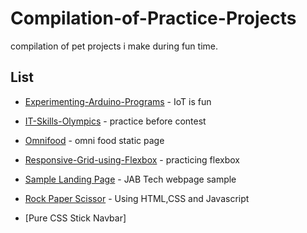 # Compilation-of-Practice-Projects
compilation of pet projects i make during fun time.

## List

* [Experimenting-Arduino-Programs](https://github.com/stnbnvdz/Compilation-of-Practice-Projects/tree/master/Experimenting-Arduino-Programs) - IoT is fun
* [IT-Skills-Olympics](https://github.com/stnbnvdz/Compilation-of-Practice-Projects/tree/master/IT-Skills-Olympics) - practice before contest
* [Omnifood](https://github.com/stnbnvdz/Compilation-of-Practice-Projects/tree/master/Omnifood) - omni food static page
* [Responsive-Grid-using-Flexbox](https://github.com/stnbnvdz/Compilation-of-Practice-Projects/tree/master/Responsive-Grid-using-Flexbox) - practicing flexbox
* [Sample Landing Page](https://github.com/stnbnvdz/Compilation-of-Practice-Projects/tree/master/Sample%20Landing%20Page) - JAB Tech webpage sample

* [Rock Paper Scissor](https://github.com/stnbnvdz/Compilation-of-Practice-Projects/tree/master/Sample%20Landing%20Page) -  Using HTML,CSS and Javascript

* [Pure CSS Stick Navbar]
